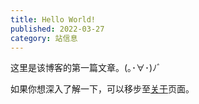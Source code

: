 ```yaml
---
title: Hello World!
published: 2022-03-27
category: 站信息
---
```


这里是该博客的第一篇文章。(｡･∀･)ﾉﾞ

如果你想深入了解一下，可以移步至[关于](/about/)页面。
